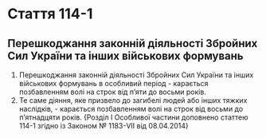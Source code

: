 Cтаття 114-1
====
Перешкоджання законній діяльності Збройних Сил України та інших військових формувань
----
1. Перешкоджання законній діяльності Збройних Сил України та інших військових формувань в особливий період -
карається позбавленням волі на строк від п’яти до восьми років.
2. Те саме діяння, яке призвело до загибелі людей або інших тяжких наслідків, -
карається позбавленням волі на строк від восьми до п’ятнадцяти років.
{Розділ I Особливої частини доповнено статтею 114-1 згідно із Законом № 1183-VII від 08.04.2014}
